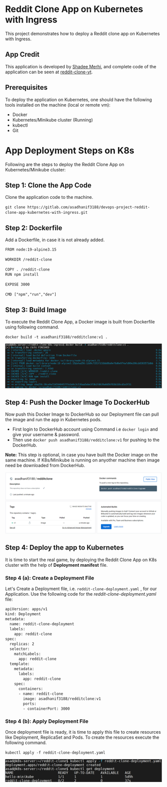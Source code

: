 # Reddit Clone App on Kubernetes with Ingress
This project demonstrates how to deploy a Reddit clone app on Kubernetes with Ingress.

## App Credit
This application is developed by [Shadee Merhi](https://github.com/shadeemerhi), and complete code of the application can be seen at [reddit-clone-yt](https://github.com/shadeemerhi/reddit-clone-yt.git). 
 

## Prerequisites
To deploy the application on Kubernetes, one should have the following tools installed on the machine (local or remote vm): 

- Docker
- Kubernetes/Minikube cluster (Running)
- kubectl
- Git

# App Deployment Steps on K8s  
Following are the steps to deploy the Reddit Clone App on Kubernetes/Minikube cluster: 

## Step 1: Clone the App Code 
Clone the application code to the machine. 

`git clone https://gitlab.com/asadhanif3188/devops-project-reddit-clone-app-kubernetes-with-ingress.git`

## Step 2: Dockerfile 
Add a Dockerfile, in case it is not already added. 

```
FROM node:19-alpine3.15

WORKDIR /reddit-clone

COPY . /reddit-clone
RUN npm install 

EXPOSE 3000

CMD ["npm","run","dev"]
```

## Step 3: Build Image 
To execute the Reddit Clone App, a Docker image is built from Dockerfile using following command.

`docker build -t asadhanif3188/redditclone:v1 .`

![Build Image](./screenshots/build-image.png)

## Step 4: Push the Docker Image To DockerHub
Now push this Docker Image to DockerHub so our Deployment file can pull the image and run the app in Kubernetes pods.

 * First login to DockerHub account using Command i.e `docker login` and give your username & password.
 * Then use `docker push asadhanif3188/redditclone:v1` for pushing to the DockerHub.

**Note:** This step is optional, in case you have built the Docker image on the same machine. If K8s/Minikube is running on anyother machine then image need be downloaded from DockerHub.  

![Image at DockerHub](./screenshots/docker-hub-image.png)

## Step 4: Deploy the app to Kubernetes
It is time to start the real game, by deploying the Reddit Clone App on K8s cluster with the help of **Deployment manifest** file. 

### Step 4 (a): Create a Deployment File
Let's Create a Deployment file, i.e. `reddit-clone-deployment.yaml` , for our Application. Use the following code for the *reddit-clone-deployment.yaml* file:

```
apiVersion: apps/v1
kind: Deployment
metadata:
  name: reddit-clone-deployment
  labels:
    app: reddit-clone
spec:
  replicas: 2
  selector:
    matchLabels:
      app: reddit-clone
  template:
    metadata:
      labels:
        app: reddit-clone
    spec:
      containers:
      - name: reddit-clone
        image: asadhanif3188/redditclone:v1
        ports:
        - containerPort: 3000
```

### Step 4 (b): Apply Deployment File
Once deployment file is ready, it is time to apply this file to create resources like Deployment, ReplicaSet and Pods. To create the resources execute the following command.

`kubectl apply -f reddit-clone-deployment.yaml`

![Apply Deployment](./screenshots/deployment.png)


